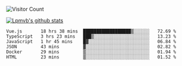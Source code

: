 ![Visitor Count](https://profile-counter.glitch.me/Lpmvb/count.svg)

[![Lpmvb's github stats](https://github-readme-stats.vercel.app/api?username=lpmvb&show_icons=true&title_color=fff&icon_color=79ff97&text_color=9f9f9f&bg_color=151515)](https://github.com/anuraghazra/github-readme-stats)

<!--
Here are some ideas to get you started:

- 🔭 I’m currently working on ...
- 🌱 I’m currently learning ...
- 👯 I’m looking to collaborate on ...
- 🤔 I’m looking for help with ...
- 💬 Ask me about ...
- 📫 How to reach me: ...
- 😄 Pronouns: ...
- ⚡ Fun fact: ...
-->

<!--START_SECTION:waka-->

```text
Vue.js       18 hrs 38 mins  ██████████████████▒░░░░░░   72.69 %
TypeScript   3 hrs 23 mins   ███▒░░░░░░░░░░░░░░░░░░░░░   13.23 %
JavaScript   1 hr 45 mins    █▓░░░░░░░░░░░░░░░░░░░░░░░   06.84 %
JSON         43 mins         ▓░░░░░░░░░░░░░░░░░░░░░░░░   02.82 %
Docker       29 mins         ▒░░░░░░░░░░░░░░░░░░░░░░░░   01.94 %
HTML         23 mins         ▒░░░░░░░░░░░░░░░░░░░░░░░░   01.52 %
```

<!--END_SECTION:waka-->
